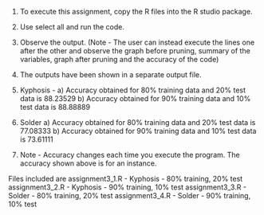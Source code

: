 1. To execute this assignment, copy the R files into the R studio package.
2. Use select all and run the code.
3. Observe the output. (Note - The user can instead execute the lines one after the other and observe the graph before pruning, summary of the variables, graph after pruning and the accuracy of the code)
4. The outputs have been shown in a separate output file.

5. Kyphosis -
a) Accuracy obtained for 80% training data and 20% test data is 88.23529
b) Accuracy obtained for 90% training data and 10% test data is 88.88889

6) Solder 
a) Accuracy obtained for 80% training data and 20% test data is 77.08333
b) Accuracy obtained for 90% training data and 10% test data is 73.61111

7) Note - Accuracy changes each time you execute the program. The accuracy shown above is for an instance.

Files included are 
assignment3_1.R - Kyphosis - 80% training, 20% test
assignment3_2.R - Kyphosis - 90% training, 10% test 
assignment3_3.R - Solder  - 80% training, 20% test
assignment3_4.R - Solder  - 90% training, 10% test



